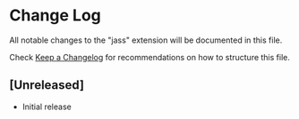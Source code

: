 # Change Log

All notable changes to the "jass" extension will be documented in this file.

Check [Keep a Changelog](http://keepachangelog.com/) for recommendations on how to structure this file.

## [Unreleased]

- Initial release